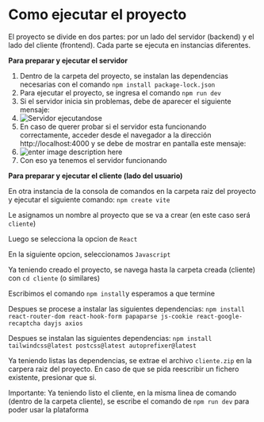 # Como ejecutar el proyecto

El proyecto se divide en dos partes: por un lado del servidor (backend) y el lado del cliente (frontend). Cada parte se ejecuta en instancias diferentes.

**Para preparar y ejecutar el servidor**
1. Dentro de la carpeta del proyecto, se instalan las dependencias necesarias con el comando `npm install package-lock.json`
2. Para ejecutar el proyecto, se ingresa el comando `npm run dev`
3. Si el servidor inicia sin problemas, debe de aparecer el siguiente mensaje:
4. ![Servidor ejecutandose](https://i.postimg.cc/VNPQnr4L/1.png)
5. En caso de querer probar si el servidor esta funcionando correctamente, acceder desde el navegador a la dirección http://localhost:4000 y se debe de mostrar en pantalla este mensaje:
6. ![enter image description here](https://i.postimg.cc/zXDnDxrq/2.png)
7. Con eso ya tenemos el servidor funcionando




**Para preparar y ejecutar el cliente (lado del usuario)**

En otra instancia de la consola de comandos en la carpeta raiz del proyecto y ejecutar el siguiente comando: `npm create vite`

Le asignamos un nombre al proyecto que se va a crear (en este caso será `cliente`)

Luego se selecciona la opcion de `React`

En la siguiente opcion, seleccionamos `Javascript`

Ya teniendo creado el proyecto, se navega hasta la carpeta creada (cliente) con `cd cliente` (o similares)

Escribimos el comando `npm install`y esperamos a que termine

Despues se procese a instalar las siguientes dependencias: `npm install react-router-dom react-hook-form papaparse js-cookie react-google-recaptcha dayjs axios`

Despues se instalan las siguientes dependencias: `npm install tailwindcss@latest postcss@latest autoprefixer@latest`

Ya teniendo listas las dependencias, se extrae el archivo `cliente.zip` en la carpera raiz del proyecto. En caso de que se pida reescribir un fichero existente, presionar que si.

Importante: 
Ya teniendo listo el cliente, en la misma linea de comando (dentro de la carpeta cliente), se escribe el comando de `npm run dev` para poder usar la plataforma
